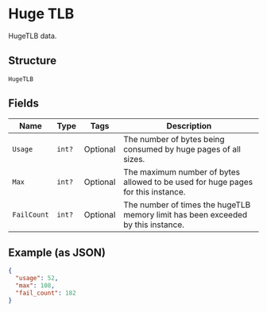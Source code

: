 
# Huge TLB

HugeTLB data.

## Structure

`HugeTLB`

## Fields

| Name | Type | Tags | Description |
|  --- | --- | --- | --- |
| `Usage` | `int?` | Optional | The number of bytes being consumed by huge pages of all sizes. |
| `Max` | `int?` | Optional | The maximum number of bytes allowed to be used for huge pages for this instance. |
| `FailCount` | `int?` | Optional | The number of times the hugeTLB memory limit has been exceeded by this instance. |

## Example (as JSON)

```json
{
  "usage": 52,
  "max": 108,
  "fail_count": 182
}
```

